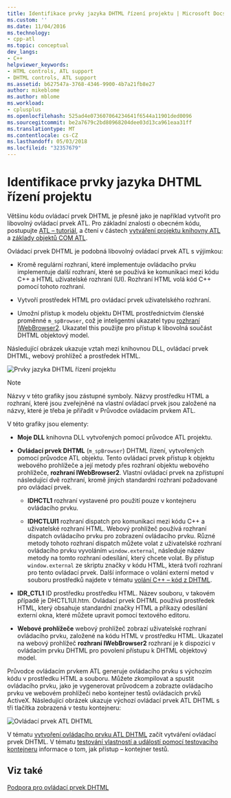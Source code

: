 ```yaml
---
title: Identifikace prvky jazyka DHTML řízení projektu | Microsoft Docs
ms.custom: ''
ms.date: 11/04/2016
ms.technology:
- cpp-atl
ms.topic: conceptual
dev_langs:
- C++
helpviewer_keywords:
- HTML controls, ATL support
- DHTML controls, ATL support
ms.assetid: b627547a-3768-4346-9900-4b7a21fb8e27
author: mikeblome
ms.author: mblome
ms.workload:
- cplusplus
ms.openlocfilehash: 525ad4e073607064234641f6544a11901ded0096
ms.sourcegitcommit: be2a7679c2bd80968204dee03d13ca961eaa31ff
ms.translationtype: MT
ms.contentlocale: cs-CZ
ms.lasthandoff: 05/03/2018
ms.locfileid: "32357679"
---
```

# <a name="identifying-the-elements-of-the-dhtml-control-project"></a>Identifikace prvky jazyka DHTML řízení projektu
Většinu kódu ovládací prvek DHTML je přesně jako je například vytvořit pro libovolný ovládací prvek ATL. Pro základní znalosti o obecném kódu, postupujte [ATL – tutoriál](../atl/active-template-library-atl-tutorial.md), a čtení v částech [vytváření projektu knihovny ATL](../atl/reference/creating-an-atl-project.md) a [základy objektů COM ATL](../atl/fundamentals-of-atl-com-objects.md).  
  
 Ovládací prvek DHTML je podobná libovolný ovládací prvek ATL s výjimkou:  
  
-   Kromě regulární rozhraní, které implementuje ovládacího prvku implementuje další rozhraní, které se používá ke komunikaci mezi kódu C++ a HTML uživatelské rozhraní (UI). Rozhraní HTML volá kód C++ pomocí tohoto rozhraní.  
  
-   Vytvoří prostředek HTML pro ovládací prvek uživatelského rozhraní.  
  
-   Umožní přístup k modelu objektu DHTML prostřednictvím členské proměnné `m_spBrowser`, což je inteligentní ukazatel typu [rozhraní IWebBrowser2](https://msdn.microsoft.com/library/aa752127.aspx). Ukazatel this použijte pro přístup k libovolná součást DHTML objektový model.  
  
 Následující obrázek ukazuje vztah mezi knihovnou DLL, ovládací prvek DHTML, webový prohlížeč a prostředek HTML.  
  
 ![Prvky jazyka DHTML řízení projektu](../atl/media/vc52en1.gif "vc52en1")  
  
> [!NOTE]
>  Názvy v této grafiky jsou zástupné symboly. Názvy prostředku HTML a rozhraní, které jsou zveřejněné na vlastní ovládací prvek jsou založené na názvy, které je třeba je přiřadit v Průvodce ovládacím prvkem ATL.  
  
 V této grafiky jsou elementy:  
  
-   **Moje DLL** knihovna DLL vytvořených pomocí průvodce ATL projektu.  
  
-   **Ovládací prvek DHTML** (`m_spBrowser`) DHTML řízení, vytvořených pomocí průvodce ATL objektu. Tento ovládací prvek přístup k objektu webového prohlížeče a její metody přes rozhraní objektu webového prohlížeče, **rozhraní IWebBrowser2**. Vlastní ovládací prvek na zpřístupní následující dvě rozhraní, kromě jiných standardní rozhraní požadované pro ovládací prvek.  
  
    -   **IDHCTL1** rozhraní vystavené pro použití pouze v kontejneru ovládacího prvku.  
  
    -   **IDHCTLUI1** rozhraní dispatch pro komunikaci mezi kódu C++ a uživatelské rozhraní HTML. Webový prohlížeč používá rozhraní dispatch ovládacího prvku pro zobrazení ovládacího prvku. Různé metody tohoto rozhraní dispatch můžete volat z uživatelské rozhraní ovládacího prvku vyvoláním `window.external`, následuje název metody na tomto rozhraní odesílání, který chcete volat. By přístup `window.external` ze skriptu značky v kódu HTML, která tvoří rozhraní pro tento ovládací prvek. Další informace o volání externí metod v souboru prostředků najdete v tématu [volání C++ – kód z DHTML](../atl/calling-cpp-code-from-dhtml.md).  
  
-   **IDR_CTL1** ID prostředku prostředku HTML. Název souboru, v takovém případě je DHCTL1UI.htm. Ovládací prvek DHTML používá prostředek HTML, který obsahuje standardní značky HTML a příkazy odesílání externí okna, které můžete upravit pomocí textového editoru.  
  
-   **Webové prohlížeče** webový prohlížeč zobrazí uživatelské rozhraní ovládacího prvku, založené na kódu HTML v prostředku HTML. Ukazatel na webový prohlížeč **rozhraní IWebBrowser2** rozhraní je k dispozici v ovládacím prvku DHTML pro povolení přístupu k DHTML objektový model.  
  
 Průvodce ovládacím prvkem ATL generuje ovládacího prvku s výchozím kódu v prostředku HTML a souboru. Můžete zkompilovat a spustit ovládacího prvku, jako je vygenerovat průvodcem a zobrazte ovládacího prvku ve webovém prohlížeči nebo kontejner testů ovládacích prvků ActiveX. Následující obrázek ukazuje výchozí ovládací prvek ATL DHTML s tři tlačítka zobrazená v testu kontejneru:  
  
 ![Ovládací prvek ATL DHTML](../atl/media/vc52en2.gif "vc52en2")  
  
 V tématu [vytvoření ovládacího prvku ATL DHTML](../atl/creating-an-atl-dhtml-control.md) začít vytváření ovládací prvek DHTML. V tématu [testování vlastností a událostí pomocí testovacího kontejneru](../mfc/testing-properties-and-events-with-test-container.md) informace o tom, jak přístup – kontejner testů.  
  
## <a name="see-also"></a>Viz také  
 [Podpora pro ovládací prvek DHTML](../atl/atl-support-for-dhtml-controls.md)

